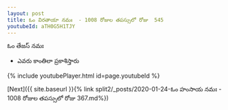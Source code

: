 ```yaml
---
layout: post
title: ఓం విరతాయా నమః  - 1008 రోజుల తపస్సులో రోజు  545
youtubeId: aTH0G5H1TJY
---
```

 
 
 ఓం తేజస్ నమః  
 
 -  ఎవరు కాంతిలా ప్రకాశిస్తారు 
 
  
 
  
 
 
 
 
 
 


{% include youtubePlayer.html id=page.youtubeId %}
 
[Next]({{ site.baseurl }}{% link  split2/_posts/2020-01-24-ఓం హంసాయ నమః  - 1008 రోజుల తపస్సులో రోజు  367.md%})
 
